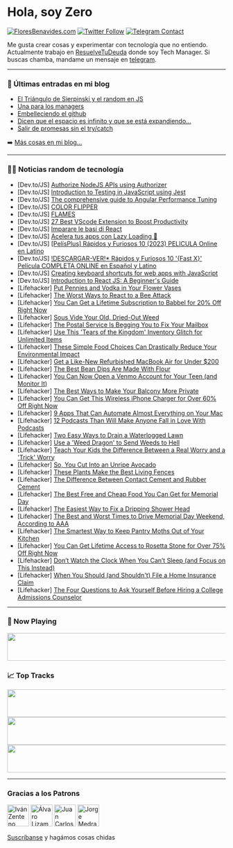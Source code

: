 # Hola, soy Zero

[![FloresBenavides.com](https://img.shields.io/website?down_message=oops&label=MiBlog&style=for-the-badge&up_message=online&url=https%3A%2F%2Ffloresbenavides.com)](https://floresbenavides.com) [![Twitter Follow](https://img.shields.io/twitter/follow/ZeroDragon?color=%231DA1F2&label=Follow&logo=twitter&logoColor=ffffff&style=for-the-badge)](https://twitter.com/zerodragon) [![Telegram Contact](https://img.shields.io/badge/escr%C3%ADbeme-ZeroDragon-%2326A5E4?style=for-the-badge&logo=telegram)](https://t.me/zerodragon)

Me gusta crear cosas y experimentar con tecnología que no entiendo.
Actualmente trabajo en [ResuelveTuDeuda](http://github.com/resuelve) donde soy Tech Manager.
Si buscas chamba, mandame un mensaje en [telegram](https://t.me/zerodragon).

---

### 📕 Últimas entradas en mi blog
<!-- BLOG-POST-LIST:START -->
- [El Triángulo de Sierpinski y el random en JS](https://floresbenavides.com/el-triangulo-de-sierpinski-y-el-random-en-js/)
- [Una para los managers](https://floresbenavides.com/una-para-los-managers/)
- [Embelleciendo el github](https://floresbenavides.com/embelleciendo-el-github/)
- [Dicen que el espacio es infinito y que se está expandiendo…](https://floresbenavides.com/dicen-que-el-espacio-es-infinito-y-que-se-esta-expandiendo/)
- [Salir de promesas sin el try/catch](https://floresbenavides.com/salir-de-promesas-sin-el-try-catch/)
<!-- BLOG-POST-LIST:END -->

➡️ [Más cosas en mi blog...](https://floresbenavides.com)

---

### 👨‍💻 Noticias random de tecnología
<!-- TECH-POSTS:START -->
- [Dev.to/JS] [Authorize NodeJS APIs using Authorizer](https://dev.to/lakhansamani/authorize-nodejs-apis-using-authorizer-3ncf)
- [Dev.to/JS] [Introduction to Testing in JavaScript using Jest](https://dev.to/jps27cse/introduction-to-testing-in-javascript-using-jest-414l)
- [Dev.to/JS] [The comprehensive guide to Angular Performance Tuning](https://dev.to/ifourtechnolab/the-comprehensive-guide-to-angular-performance-tuning-4n7n)
- [Dev.to/JS] [COLOR FLIPPER](https://dev.to/mohananthvenkatachalam/color-flipper-4hj3)
- [Dev.to/JS] [FLAMES](https://dev.to/kavinofficial/flames-46ji)
- [Dev.to/JS] [27 Best VScode Extension to Boost Productivity](https://dev.to/scofieldidehen/27-best-vscode-extension-to-boost-productivity-5e65)
- [Dev.to/JS] [Imparare le basi di React](https://dev.to/himslf/imparare-le-basi-di-react-mp3)
- [Dev.to/JS] [Acelera tus apps con Lazy Loading 🚀](https://dev.to/jeanvittory/acelera-tus-apps-con-lazy-loading-334k)
- [Dev.to/JS] [[PelísPlus] Rápidos y Furiosos 10 &lpar;2023&rpar; PELICULA Online en Latino](https://dev.to/keylasaparo/pelisplus-rapidos-y-furiosos-10-2023-pelicula-online-en-latino-1oi2)
- [Dev.to/JS] [!DESCARGAR-VER!* Rápidos y Furiosos 10 &#39;{Fast X}&#39; Película COMPLETA ONLINE en Español y Latino](https://dev.to/keylasaparo/descargar-ver-rapidos-y-furiosos-10-fast-x-pelicula-completa-online-en-espanol-y-latino-gm6)
- [Dev.to/JS] [Creating keyboard shortcuts for web apps with JavaScript](https://dev.to/michaelburrows/creating-keyboard-shortcuts-for-web-apps-with-javascript-15j6)
- [Dev.to/JS] [Introduction to React JS: A Beginner&#39;s Guide](https://dev.to/dotarjun/introduction-to-react-js-a-beginners-guide-14hl)
- [Lifehacker] [Put Pennies and Vodka in Your Flower Vases](https://lifehacker.com/put-pennies-and-vodka-in-your-flower-vases-1850458977)
- [Lifehacker] [The Worst Ways to React to a Bee Attack](https://lifehacker.com/the-worst-ways-to-react-to-a-bee-attack-1850462981)
- [Lifehacker] [You Can Get a Lifetime Subscription to Babbel for 20% Off Right Now](https://lifehacker.com/you-can-get-a-lifetime-subscription-to-babbel-for-20-o-1850451811)
- [Lifehacker] [Sous Vide Your Old, Dried-Out Weed](https://lifehacker.com/sous-vide-your-old-dried-out-weed-1850461994)
- [Lifehacker] [The Postal Service Is Begging You to Fix Your Mailbox](https://lifehacker.com/the-postal-service-is-begging-you-to-fix-your-mailbox-1850462546)
- [Lifehacker] [Use This &#39;Tears of the Kingdom&#39; Inventory Glitch for Unlimited Items](https://lifehacker.com/use-this-tears-of-the-kingdom-inventory-glitch-for-unli-1850462064)
- [Lifehacker] [These Simple Food Choices Can Drastically Reduce Your Environmental Impact](https://lifehacker.com/these-simple-food-choices-can-drastically-reduce-your-e-1850456028)
- [Lifehacker] [Get a Like-New Refurbished MacBook Air for Under $200](https://lifehacker.com/get-a-like-new-refurbished-macbook-air-for-under-200-1850451854)
- [Lifehacker] [The Best Bean Dips Are Made With Flour](https://lifehacker.com/the-best-bean-dips-are-made-with-flour-1850461637)
- [Lifehacker] [You Can Now Open a Venmo Account for Your Teen &lpar;and Monitor It&rpar;](https://lifehacker.com/you-can-now-open-a-venmo-account-for-your-teen-and-mon-1850461312)
- [Lifehacker] [The Best Ways to Make Your Balcony More Private](https://lifehacker.com/the-best-way-to-make-your-balcony-more-private-1850460763)
- [Lifehacker] [You Can Get This Wireless iPhone Charger for Over 60% Off Right Now](https://lifehacker.com/you-can-get-this-wireless-iphone-charger-for-over-60-o-1850451903)
- [Lifehacker] [9 Apps That Can Automate Almost Everything on Your Mac](https://lifehacker.com/9-apps-that-can-automate-almost-everything-on-your-mac-1850460688)
- [Lifehacker] [12 Podcasts Than Will Make Anyone Fall in Love With Podcasts](https://lifehacker.com/12-podcasts-than-will-make-anyone-fall-in-love-with-pod-1850458582)
- [Lifehacker] [Two Easy Ways to Drain a Waterlogged Lawn](https://lifehacker.com/two-easy-ways-to-drain-a-waterlogged-lawn-1850459491)
- [Lifehacker] [Use a &#39;Weed Dragon&#39; to Send Weeds to Hell](https://lifehacker.com/use-a-weed-dragon-to-send-weeds-to-hell-1850459624)
- [Lifehacker] [Teach Your Kids the Difference Between a Real Worry and a &#39;Trick&#39; Worry](https://lifehacker.com/teach-your-kids-the-difference-between-a-real-worry-and-1850456901)
- [Lifehacker] [So, You Cut Into an Unripe Avocado](https://lifehacker.com/so-you-cut-into-an-unripe-avocado-1850456289)
- [Lifehacker] [These Plants Make the Best Living Fences](https://lifehacker.com/these-plants-make-the-best-living-fences-1850449614)
- [Lifehacker] [The Difference Between Contact Cement and Rubber Cement](https://lifehacker.com/the-difference-between-contact-cement-and-rubber-cement-1850449617)
- [Lifehacker] [The Best Free and Cheap Food You Can Get for Memorial Day](https://lifehacker.com/the-best-free-and-cheap-food-you-can-get-for-memorial-d-1850448272)
- [Lifehacker] [The Easiest Way to Fix a Dripping Shower Head](https://lifehacker.com/the-easiest-way-to-fix-a-dripping-shower-head-1850448423)
- [Lifehacker] [The Best and Worst Times to Drive Memorial Day Weekend, According to AAA](https://lifehacker.com/the-best-and-worst-times-to-drive-memorial-day-weekend-1850448426)
- [Lifehacker] [The Smartest Way to Keep Pantry Moths Out of Your Kitchen](https://lifehacker.com/the-smartest-way-to-keep-pantry-moths-out-of-your-kitch-1850448442)
- [Lifehacker] [You Can Get Lifetime Access to Rosetta Stone for Over 75% Off Right Now](https://lifehacker.com/you-can-get-lifetime-access-to-rosetta-stone-for-over-7-1850451918)
- [Lifehacker] [Don’t Watch the Clock When You Can’t Sleep &lpar;and Focus on This Instead&rpar;](https://lifehacker.com/don-t-watch-the-clock-when-you-can-t-sleep-and-focus-o-1850456412)
- [Lifehacker] [When You Should &lpar;and Shouldn&#39;t&rpar; File a Home Insurance Claim](https://lifehacker.com/when-you-should-and-shouldnt-file-a-home-insurance-cl-1850455645)
- [Lifehacker] [The Four Questions to Ask Yourself Before Hiring a College Admissions Counselor](https://lifehacker.com/the-four-questions-to-ask-yourself-before-hiring-a-coll-1850455745)<!-- TECH-POSTS:END -->

---

### 🎵 Now Playing
<a href="https://spotify-now-playing-dun.vercel.app/now-playing?open"><img src="https://spotify-now-playing-dun.vercel.app/now-playing" width="540" height="64"></a>

### 📈 Top Tracks
<a href="https://spotify-now-playing-dun.vercel.app/top-tracks?i=1&open"><img src="https://spotify-now-playing-dun.vercel.app/top-tracks?i=1" width="540" height="64"></a>
<a href="https://spotify-now-playing-dun.vercel.app/top-tracks?i=2&open"><img src="https://spotify-now-playing-dun.vercel.app/top-tracks?i=2" width="540" height="64"></a>
<a href="https://spotify-now-playing-dun.vercel.app/top-tracks?i=3&open"><img src="https://spotify-now-playing-dun.vercel.app/top-tracks?i=3" width="540" height="64"></a>

---

### Gracias a los Patrons
[<img src="https://avatars.githubusercontent.com/u/243380?v=4" alt="Iván Zenteno" width="50px">](https://github.com/k001) [<img src="https://avatars.githubusercontent.com/u/19955639?v=4" alt="Álvaro Lizama" width="50px">](https://github.com/alvarolizama) [<img src="https://avatars.githubusercontent.com/u/2718753?v=4" alt="Juan Carlos Ruiz" width="50px">](https://github.com/JuanCrg90) [<img src="https://avatars.githubusercontent.com/u/37025?v=4" alt="Jorge Medrano" width="50px">](https://github.com/h1pp1e) 

[Suscríbanse](https://www.patreon.com/zerodragon) y hagámos cosas chidas
